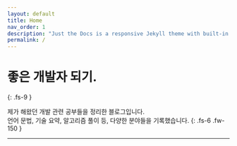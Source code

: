 ```yaml
---
layout: default
title: Home
nav_order: 1
description: "Just the Docs is a responsive Jekyll theme with built-in search that is easily customizable and hosted on GitHub Pages."
permalink: /
---
```


# 좋은 개발자 되기.
{: .fs-9 }

제가 해왔던 개발 관련 공부들을 정리한 블로그입니다.   
언어 문법, 기술 요약, 알고리즘 풀이 등, 다양한 분야들을 기록했습니다.
{: .fs-6 .fw-150 }

---
